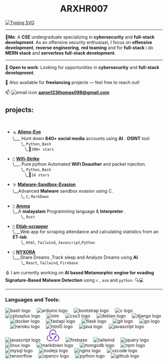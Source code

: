 <h1 align="center">ARXHR007</h1>


[![Typing SVG](https://readme-typing-svg.demolab.com?font=Fira+Code&pause=1000&width=435&lines=Playing+Guess+That+Offset+with+ASLR;ROP+chain+shopping+%2C+no+discounts;Extracting+C2+domain+Found+127.0.0.1;No+symbols%2C+Just+pain;Debugging+ntdll.dll.+Send+snacks)](https://git.io/typing-svg)

___


🧞**Me**: A **CSE** undergraduate specializing in **cybersecurity** and **full-stack development**. As an offensive security enthusiast, I focus on **offensive development**, **reverse engineering**, **red teaming** and for **full-stack** i do **MERN stack** and **serverless full-stack development**.
***


💼 **Open to work**: Looking for opportunities in **cybersecurity** and **full-stack development**.

🤝 Also available for **freelancing** projects — feel free to reach out!

📫 <img src="https://cdn.jsdelivr.net/gh/devicons/devicon/icons/google/google-original.svg" height="16" alt="email icon" /> **aaron123thomas098@gmail.com**

## projects:

<br>


- `🛸` **[Aliens-Eye](https://github.com/arxhr007/Aliens_eye)**<br>
\\___ Hunt down **840+ social media** accounts using **AI** . **OSINT** tool<br>
&nbsp;&nbsp;&nbsp;&nbsp;&nbsp;&nbsp;&nbsp;\\\_ `Python`, `Bash`<br>
&nbsp;&nbsp;&nbsp;&nbsp;&nbsp;&nbsp;&nbsp;&nbsp;&nbsp;&nbsp;\\\_🌟`300+ stars`<br>

- `💉` **[Wifi-Strike](https://github.com/arxhr007/wifistrike)**<br>
\\___ Pure python Automated **WiFi Deauther** and packet injection.<br>
&nbsp;&nbsp;&nbsp;&nbsp;&nbsp;&nbsp;&nbsp;\\\_ `Python`, `Bash`<br>
&nbsp;&nbsp;&nbsp;&nbsp;&nbsp;&nbsp;&nbsp;&nbsp;&nbsp;&nbsp;\\\_🌟`16 stars`<br>

- `🪱` **[Malware-Sandbox-Evasion](https://github.com/arxhr007/Malware-Sandbox-Evasion)**<br>
\\__Advanced **Malware** sandbox evasion using C.<br>
&nbsp;&nbsp;&nbsp;&nbsp;&nbsp;&nbsp;&nbsp;\\\_ `C`, `MarkDown`<br>

- `🍃` **[Amma](https://github.com/arxhr007/amma)**<br>
\\__A **malayalam** Programming language & **Interpreter** .<br>
&nbsp;&nbsp;&nbsp;&nbsp;&nbsp;&nbsp;&nbsp;\\\_ `Rust`<br>

- `🔎` **[Etlab-scrapper](https://github.com/arxhr007/bunk)**<br>
\\___Web app for scraping attendance and calculating statistics from an **ET-lab**.<br>
&nbsp;&nbsp;&nbsp;&nbsp;&nbsp;&nbsp;&nbsp;\\\_ `Html`, `Tailwind`, `Javascript`,`Python`<br>

- `🌙` **[NYXORA](https://github.com/arxhr007/nyxora)**<br>
\\___Share Dreams ,Track sleep and Analyze Dreams using **AI**.<br>
&nbsp;&nbsp;&nbsp;&nbsp;&nbsp;&nbsp;&nbsp;\\\_ `React`, `Tailwind`, `Firebase`<br>

🩸 I am currently working on **AI based Metamorphic engine for evading Signature-Based Malware Detection** using `c` , `asm` and `python`. 🔍💻  

<!--
<a href="https://github.com/arxhr007/Aliens_eye" target="blank"><img align="center" src="https://github-readme-stats.vercel.app/api/pin/?username=arxhr007&repo=Aliens_eye&show_icons=true&theme=chartreuse-dark"></a>
<a href="https://github.com/arxhr007/wifistrike" target="blank"><img align="center" src="https://github-readme-stats.vercel.app/api/pin/?username=arxhr007&repo=wifistrike&show_icons=true&theme=chartreuse-dark"></a> -->

***

<h3 align="left">Languages and Tools:</h3>
<p>

 <img src="https://cdn.jsdelivr.net/gh/devicons/devicon/icons/bash/bash-original.svg" height="40" alt="bash logo"  />
        <img width="12" />
        <img src="https://cdn.jsdelivr.net/gh/devicons/devicon/icons/arduino/arduino-original.svg" height="40" alt="arduino logo"  />
        <img width="12" />
        <img src="https://cdn.jsdelivr.net/gh/devicons/devicon/icons/bootstrap/bootstrap-original.svg" height="40" alt="bootstrap logo"  />
        <img width="12" />
        <img src="https://cdn.jsdelivr.net/gh/devicons/devicon/icons/c/c-original.svg" height="40" alt="c logo"  />
        <img width="12" />
        <img src="https://cdn.jsdelivr.net/gh/devicons/devicon/icons/cplusplus/cplusplus-original.svg" height="40" alt="cplusplus logo"  />
        <img width="12" />
        <img src="https://www.vectorlogo.zone/logos/nim-lang/nim-lang-icon.svg" alt="nim" width="40" height="40"/> 
        <img width="12" />
        <img src="https://cdn.jsdelivr.net/gh/devicons/devicon/icons/css3/css3-original.svg" height="40" alt="css3 logo"  />
        <img width="12" />
        <img src="https://cdn.jsdelivr.net/gh/devicons/devicon/icons/debian/debian-original.svg" height="40" alt="debian logo"  />
        <img width="12" />
        <img src="https://cdn.jsdelivr.net/gh/devicons/devicon/icons/django/django-plain.svg" height="40" alt="django logo"  />
        <img width="12" />
        <img src="https://cdn.jsdelivr.net/gh/devicons/devicon/icons/docker/docker-original.svg" height="40" alt="docker logo"  />
        <img width="12" />
        <img src="https://cdn.jsdelivr.net/gh/devicons/devicon/icons/fastapi/fastapi-original.svg" height="40" alt="fastapi logo"  />
        <img width="12" />
        <img src="https://cdn.jsdelivr.net/gh/devicons/devicon/icons/flask/flask-original.svg" height="40" alt="flask logo"  />
        <img width="12" />
        <img src="https://cdn.jsdelivr.net/gh/devicons/devicon/icons/git/git-original.svg" height="40" alt="git logo"  />
        <img width="12" />
        <img src="https://cdn.jsdelivr.net/gh/devicons/devicon/icons/go/go-original.svg" height="40" alt="go logo"  />
        <img width="12" />
        <img src="https://cdn.jsdelivr.net/gh/devicons/devicon/icons/heroku/heroku-original.svg" height="40" alt="heroku logo"  />
        <img width="12" />
        <img src="https://cdn.jsdelivr.net/gh/devicons/devicon/icons/html5/html5-original.svg" height="40" alt="html5 logo"  />
        <img width="12" />
        <img src="https://cdn.jsdelivr.net/gh/devicons/devicon/icons/java/java-original.svg" height="40" alt="java logo"  />
        <img width="12" />
        <img src="https://cdn.jsdelivr.net/gh/devicons/devicon/icons/javascript/javascript-original.svg" height="40" alt="javascript logo"  />
        <img width="12" />
        <img src="https://cdn.jsdelivr.net/gh/devicons/devicon/icons/react/react-original.svg" height="40" alt="javascript logo"  />
        <img width="12" />
        <img src="https://raw.githubusercontent.com/devicons/devicon/master/icons/redux/redux-original.svg" alt="redux" width="40" height="40"/>
        <img width="12" />
        <img src="https://www.vectorlogo.zone/logos/firebase/firebase-icon.svg" alt="firebase" width="40" height="40"/>
        <img width="12" />
        <img src="https://www.vectorlogo.zone/logos/tailwindcss/tailwindcss-icon.svg" alt="tailwind" width="40" height="40"/>
        <img width="12" />
        <img src="https://cdn.jsdelivr.net/gh/devicons/devicon/icons/jquery/jquery-original.svg" height="40" alt="jquery logo"  />
        <img width="12" />
        <img src="https://cdn.jsdelivr.net/gh/devicons/devicon/icons/linux/linux-original.svg" height="40" alt="linux logo"  />
        <img width="12" />
        <img src="https://cdn.jsdelivr.net/gh/devicons/devicon/icons/markdown/markdown-original.svg" height="40" alt="markdown logo"  />
        <img width="12" />
        <img src="https://cdn.jsdelivr.net/gh/devicons/devicon/icons/mongodb/mongodb-original.svg" height="40" alt="mongodb logo"  />
        <img width="12" />
        <img src="https://cdn.jsdelivr.net/gh/devicons/devicon/icons/npm/npm-original-wordmark.svg" height="40" alt="npm logo"  />
        <img width="12" />
        <img src="https://cdn.jsdelivr.net/gh/devicons/devicon/icons/mysql/mysql-original.svg" height="40" alt="mysql logo"  />
        <img width="12" />
        <img src="https://cdn.jsdelivr.net/gh/devicons/devicon/icons/nodejs/nodejs-original.svg" height="40" alt="nodejs logo"  />
        <img width="12" />
        <img src="https://cdn.jsdelivr.net/gh/devicons/devicon/icons/nginx/nginx-original.svg" height="40" alt="nginx logo"  />
        <img width="12" />
         <img src="https://cdn.jsdelivr.net/gh/devicons/devicon/icons/vscode/vscode-original.svg" height="40" alt="vscode logo"  />
        <img width="12" />
        <img src="https://www.vectorlogo.zone/logos/tensorflow/tensorflow-icon.svg" alt="tensorflow" width="40" height="40"/>
        <img width="12" />
        <img src="https://cdn.jsdelivr.net/gh/devicons/devicon/icons/opencv/opencv-original.svg" height="40" alt="opencv logo"  />
        <img width="12" />
        <img src="https://cdn.jsdelivr.net/gh/devicons/devicon/icons/python/python-original.svg" height="40" alt="python logo"  />
        <img width="12" />
        <img src="https://cdn.jsdelivr.net/gh/devicons/devicon/icons/github/github-original.svg" height="40" alt="github logo"  />
    </p>
    
